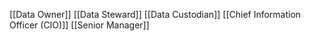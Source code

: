 [[Data Owner]]
[[Data Steward]]
[[Data Custodian]]
[[Chief Information Officer (CIO)]]
[[Senior Manager]]
